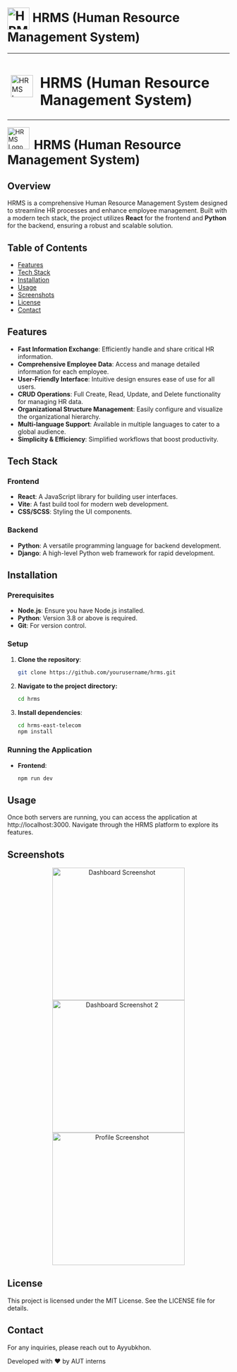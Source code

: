 # <img src="src/image/logo_1.png" alt="HRMS Logo" width="50" height="50" style="vertical-align: middle;">  HRMS (Human Resource Management System)
<table>
  <tr>
    <td><img src="src/image/logo_1.png" alt="HRMS Logo" width="50" height="50"></td>
    <td><h1>HRMS (Human Resource Management System)</h1></td>
  </tr>
</table>

<img src="src/image/logo_1.png" alt="HRMS Logo" width="50" height="50" style="float: left; margin-right: 10px;"> 

# HRMS (Human Resource Management System)


## Overview

HRMS is a comprehensive Human Resource Management System designed to streamline HR processes and enhance employee management. Built with a modern tech stack, the project utilizes **React** for the frontend and **Python** for the backend, ensuring a robust and scalable solution.

## Table of Contents

- [Features](#features)
- [Tech Stack](#tech-stack)
- [Installation](#installation)
- [Usage](#usage)
- [Screenshots](#screenshots)
- [License](#license)
- [Contact](#contact)

## Features

- **Fast Information Exchange**: Efficiently handle and share critical HR information.
- **Comprehensive Employee Data**: Access and manage detailed information for each employee.
- **User-Friendly Interface**: Intuitive design ensures ease of use for all users.
- **CRUD Operations**: Full Create, Read, Update, and Delete functionality for managing HR data.
- **Organizational Structure Management**: Easily configure and visualize the organizational hierarchy.
- **Multi-language Support**: Available in multiple languages to cater to a global audience.
- **Simplicity & Efficiency**: Simplified workflows that boost productivity.

## Tech Stack

### Frontend

- **React**: A JavaScript library for building user interfaces.
- **Vite**: A fast build tool for modern web development.
- **CSS/SCSS**: Styling the UI components.

### Backend

- **Python**: A versatile programming language for backend development.
- **Django**: A high-level Python web framework for rapid development.

## Installation

### Prerequisites

- **Node.js**: Ensure you have Node.js installed.
- **Python**: Version 3.8 or above is required.
- **Git**: For version control.

### Setup

1. **Clone the repository**:
   ```bash
   git clone https://github.com/yourusername/hrms.git

2. **Navigate to the project directory:**
   ```bash
   cd hrms
   
4. **Install dependencies**:
   ```bash
   cd hrms-east-telecom
   npm install
   
### Running the Application
- **Frontend**:
   ```bash
   npm run dev
  
## Usage

Once both servers are running, you can access the application at http://localhost:3000. Navigate through the HRMS platform to explore its features.

## Screenshots
<p align="center">
  <img src="src/image/screenshot_dash.png" alt="Dashboard Screenshot" width="300">
  <img src="src/image/screenshot_dash2.png" alt="Dashboard Screenshot 2" width="300">
  <img src="src/image/screenshot_prof.png" alt="Profile Screenshot" width="300">
</p>

## License
This project is licensed under the MIT License. See the LICENSE file for details.

## Contact
For any inquiries, please reach out to Ayyubkhon.

Developed with ❤️ by AUT interns


